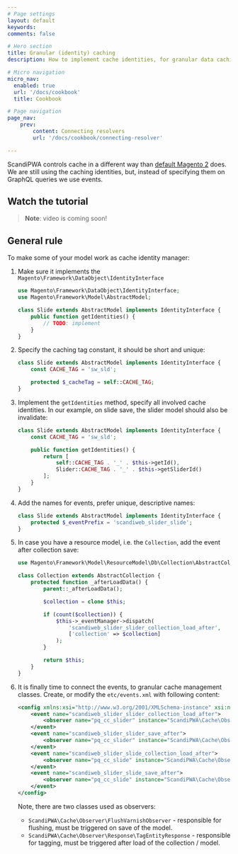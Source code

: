 ```yaml
---
# Page settings
layout: default
keywords:
comments: false

# Hero section
title: Granular (identity) caching
description: How to implement cache identities, for granular data caching!

# Micro navigation
micro_nav:
  enabled: true
  url: '/docs/cookbook'
  title: Cookbook

# Page navigation
page_nav:
    prev:
        content: Connecting resolvers
        url: '/docs/cookbook/connecting-resolver'

---
```


ScandiPWA controls cache in a different way than [default Magento 2](https://devdocs.magento.com/guides/v2.3/graphql/develop/create-graphqls-file.html#query-caching) does. We are still using the caching identities, but, instead of specifying them on GraphQL queries we use events.

## Watch the tutorial

> **Note**: video is coming soon!

## General rule

To make some of your model work as cache identity manager:

1. Make sure it implements the `Magento\Framework\DataObject\IdentityInterface`

    ```php
    use Magento\Framework\DataObject\IdentityInterface;
    use Magento\Framework\Model\AbstractModel;

    class Slide extends AbstractModel implements IdentityInterface {
        public function getIdentities() {
            // TODO: implement
        }
    }
    ```

2. Specify the caching tag constant, it should be short and unique:

    ```php
    class Slide extends AbstractModel implements IdentityInterface {
        const CACHE_TAG = 'sw_sld';

        protected $_cacheTag = self::CACHE_TAG;
    }
    ```

3. Implement the `getIdentities` method, specify all involved cache identities. In our example, on slide save, the slider model should also be invalidate:

    ```php
    class Slide extends AbstractModel implements IdentityInterface {
        const CACHE_TAG = 'sw_sld';

        public function getIdentities() {
            return [
                self::CACHE_TAG . '_' . $this->getId(),
                Slider::CACHE_TAG . '_' . $this->getSliderId()
            ];
        }
    }
    ```

4. Add the names for events, prefer unique, descriptive names:

    ```php
    class Slide extends AbstractModel implements IdentityInterface {
        protected $_eventPrefix = 'scandiweb_slider_slide';
    }
    ```

5. In case you have a resource model, i.e. the `Collection`, add the event after collection save:

    ```php
    use Magento\Framework\Model\ResourceModel\Db\Collection\AbstractCollection;

    class Collection extends AbstractCollection {
        protected function _afterLoadData() {
            parent::_afterLoadData();

            $collection = clone $this;

            if (count($collection)) {
                $this->_eventManager->dispatch(
                    'scandiweb_slider_slider_collection_load_after',
                    ['collection' => $collection]
                );
            }

            return $this;
        }
    }
    ```

6. It is finally time to connect the events, to granular cache management classes. Create, or modify the `etc/events.xml` with following content:

    ```xml
    <config xmlns:xsi="http://www.w3.org/2001/XMLSchema-instance" xsi:noNamespaceSchemaLocation="urn:magento:framework:Event/etc/events.xsd">
        <event name="scandiweb_slider_slider_collection_load_after">
            <observer name="pq_cc_slider" instance="ScandiPWA\Cache\Observer\Response\TagEntityResponse"/>
        </event>
        <event name="scandiweb_slider_slider_save_after">
            <observer name="pq_cc_slider" instance="ScandiPWA\Cache\Observer\FlushVarnishObserver"/>
        </event>
        <event name="scandiweb_slider_slide_collection_load_after">
            <observer name="pq_cc_slide" instance="ScandiPWA\Cache\Observer\Response\TagEntityResponse"/>
        </event>
        <event name="scandiweb_slider_slide_save_after">
            <observer name="pq_cc_slide" instance="ScandiPWA\Cache\Observer\FlushVarnishObserver"/>
        </event>
    </config>
    ```

    Note, there are two classes used as observers:

    - `ScandiPWA\Cache\Observer\FlushVarnishObserver` - responsible for flushing, must be triggered on save of the model.
    - `ScandiPWA\Cache\Observer\Response\TagEntityResponse` - responsible for tagging, must be triggered after load of the collection / model.



